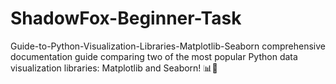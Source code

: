 # ShadowFox-Beginner-Task
 Guide-to-Python-Visualization-Libraries-Matplotlib-Seaborn comprehensive documentation guide comparing two of the most popular Python data visualization libraries: Matplotlib and Seaborn! 📊🐍

